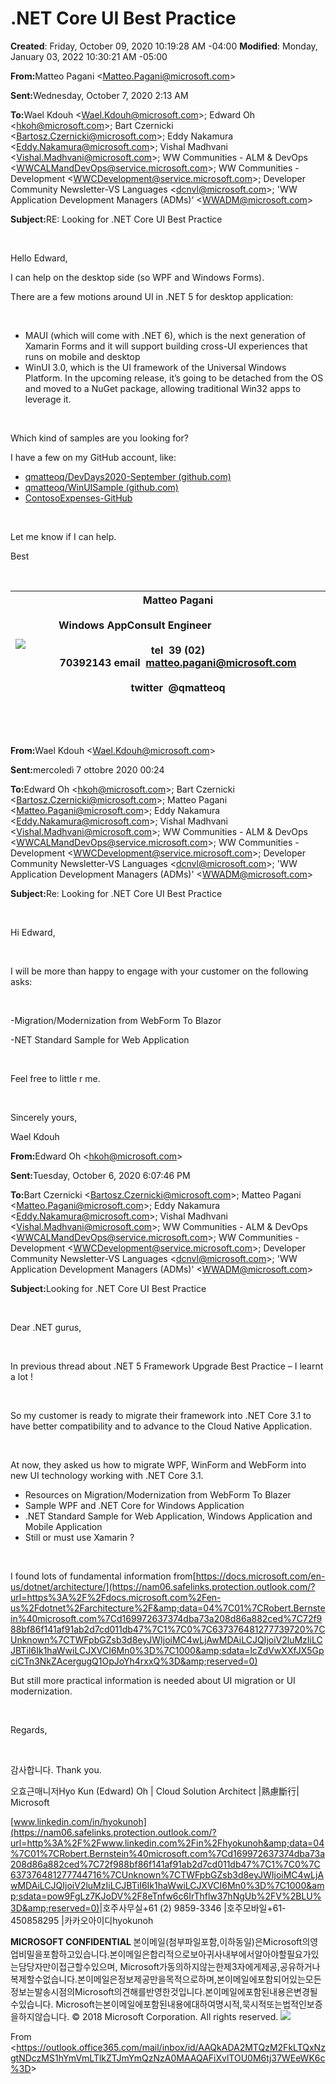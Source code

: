 # .NET Core UI Best Practice

**Created**: Friday, October 09, 2020 10:19:28 AM -04:00
**Modified**: Monday, January 03, 2022 10:30:21 AM -05:00


**<span style="">From:</span>**<span style="">Matteo Pagani &lt;Matteo.Pagani@microsoft.com&gt;</span>

**<span style="">Sent:</span>**<span style="">Wednesday, October 7, 2020 2:13 AM</span>

**<span style="">To:</span>**<span style="">Wael Kdouh &lt;Wael.Kdouh@microsoft.com&gt;; Edward Oh &lt;hkoh@microsoft.com&gt;; Bart Czernicki &lt;Bartosz.Czernicki@microsoft.com&gt;; Eddy Nakamura &lt;Eddy.Nakamura@microsoft.com&gt;; Vishal Madhvani &lt;Vishal.Madhvani@microsoft.com&gt;; WW Communities - ALM &amp; DevOps &lt;WWCALMandDevOps@service.microsoft.com&gt;; WW Communities - Development &lt;WWCDevelopment@service.microsoft.com&gt;; Developer Community Newsletter-VS Languages &lt;dcnvl@microsoft.com&gt;; &#39;WW Application Development Managers (ADMs)&#39; &lt;WWADM@microsoft.com&gt;</span>

**<span style="">Subject:</span>**<span style="">RE: Looking for .NET Core UI Best Practice</span>

<span style="">&#160;</span>

<span style="">Hello Edward,</span>

<span style="">I can help on the desktop side (so WPF and Windows Forms).</span>

<span style="">There are a few motions around UI in .NET 5 for desktop application:</span>

<span style="">&#160;</span>

- <span style="">MAUI (which will come with .NET 6), which is the next generation of Xamarin Forms and it will support building cross-UI experiences that runs on mobile and desktop</span>
- <span style="">WinUI 3.0, which is the UI framework of the Universal Windows Platform. In the upcoming release, it’s going to be detached from the OS and moved to a NuGet package, allowing traditional Win32 apps to leverage it.</span>

<span style="">&#160;</span>

<span style="">Which kind of samples are you looking for?</span>

<span style="">I have a few on my GitHub account, like:</span>

- [qmatteoq/DevDays2020-September (github.com)](https://nam06.safelinks.protection.outlook.com/?url=https%3A%2F%2Fgithub.com%2Fqmatteoq%2FDevDays2020-September&amp;data=04%7C01%7CRobert.Bernstein%40microsoft.com%7Cd169972637374dba73a208d86a882ced%7C72f988bf86f141af91ab2d7cd011db47%7C1%7C0%7C637376481277724745%7CUnknown%7CTWFpbGZsb3d8eyJWIjoiMC4wLjAwMDAiLCJQIjoiV2luMzIiLCJBTiI6Ik1haWwiLCJXVCI6Mn0%3D%7C1000&amp;sdata=7soofIJYGFIiJ3IqV8x9G0MBNKDQF0gmfnAx6A0KtFk%3D&amp;reserved=0)
- [qmatteoq/WinUISample (github.com)](https://nam06.safelinks.protection.outlook.com/?url=https%3A%2F%2Fgithub.com%2Fqmatteoq%2FWinUISample&amp;data=04%7C01%7CRobert.Bernstein%40microsoft.com%7Cd169972637374dba73a208d86a882ced%7C72f988bf86f141af91ab2d7cd011db47%7C1%7C0%7C637376481277729738%7CUnknown%7CTWFpbGZsb3d8eyJWIjoiMC4wLjAwMDAiLCJQIjoiV2luMzIiLCJBTiI6Ik1haWwiLCJXVCI6Mn0%3D%7C1000&amp;sdata=RsDHlIcLmZznAuV9VKNHx2YX3%2FBrF4OG%2BszAeK49DEE%3D&amp;reserved=0)
- [ContosoExpenses-GitHub](https://nam06.safelinks.protection.outlook.com/?url=https%3A%2F%2Fgithub.com%2Fqmatteoq%2FContosoExpenses-GitHub&amp;data=04%7C01%7CRobert.Bernstein%40microsoft.com%7Cd169972637374dba73a208d86a882ced%7C72f988bf86f141af91ab2d7cd011db47%7C1%7C0%7C637376481277734723%7CUnknown%7CTWFpbGZsb3d8eyJWIjoiMC4wLjAwMDAiLCJQIjoiV2luMzIiLCJBTiI6Ik1haWwiLCJXVCI6Mn0%3D%7C1000&amp;sdata=HZ0cT92rFKJPngbH4RPvldge4MgFEfapRnMvlXSzlik%3D&amp;reserved=0)

<span style="">&#160;</span>

<span style="">Let me know if I can help.</span>

<span style="">Best</span>

<span style="">&#160;</span>

| ![](/Attachments/1-40abff1571ac49bf83f080fab8fc339d.png) | <span style="">Matteo Pagani</span><br /><br /><span style="">Windows AppConsult Engineer&#160;&#160;&#160;&#160;&#160;&#160;&#160;&#160;&#160;&#160;&#160;&#160;&#160;&#160;&#160;&#160;&#160;&#160;&#160;&#160;&#160;&#160;&#160;&#160;&#160;&#160;&#160;&#160;&#160;&#160;&#160;&#160;</span><br /><br /><span style="">tel</span><span style="">&#160;&#160;</span><span style="">39 (02) 70392143</span><span style="">&#160;</span><span style="">email</span><span style="">&#160;&#160;</span>matteo.pagani@microsoft.com<br /><br /><span style="">twitter</span><span style="">&#160; @qmatteoq</span> |
| --- | --- |

<span style="">&#160;</span>

<span style="">&#160;</span>

**<span style="">From:</span>**<span style="">Wael Kdouh &lt;Wael.Kdouh@microsoft.com&gt;&#160;</span>

**<span style="">Sent:</span>**<span style="">mercoled&#236; 7 ottobre 2020 00:24</span>

**<span style="">To:</span>**<span style="">Edward Oh &lt;hkoh@microsoft.com&gt;; Bart Czernicki &lt;Bartosz.Czernicki@microsoft.com&gt;; Matteo Pagani &lt;Matteo.Pagani@microsoft.com&gt;; Eddy Nakamura &lt;Eddy.Nakamura@microsoft.com&gt;; Vishal Madhvani &lt;Vishal.Madhvani@microsoft.com&gt;; WW Communities - ALM &amp; DevOps &lt;WWCALMandDevOps@service.microsoft.com&gt;; WW Communities - Development &lt;WWCDevelopment@service.microsoft.com&gt;; Developer Community Newsletter-VS Languages &lt;dcnvl@microsoft.com&gt;; &#39;WW Application Development Managers (ADMs)&#39; &lt;WWADM@microsoft.com&gt;</span>

**<span style="">Subject:</span>**<span style="">Re: Looking for .NET Core UI Best Practice</span>

<span style="">&#160;</span>

<span style="">Hi Edward,</span>

<span style="">&#160;</span>

<span style="">I will be more than happy to engage with your customer on the following asks:</span>

<span style="">&#160;</span>

<span style="">-Migration/Modernization from WebForm To Blazor</span>

<span style="">-NET Standard Sample for Web Application</span>

<span style="">&#160;</span>

<span style="">Feel free to little r me.</span>

<span style="">&#160;</span>

<span style="">Sincerely yours,</span>

<span style="">Wael Kdouh</span>

**<span style="">From:</span>**<span style="">Edward Oh &lt;</span>hkoh@microsoft.com<span style="">&gt;</span>

**<span style="">Sent:</span>**<span style="">Tuesday, October 6, 2020 6:07:46 PM</span>

**<span style="">To:</span>**<span style="">Bart Czernicki &lt;</span>Bartosz.Czernicki@microsoft.com<span style="">&gt;; Matteo Pagani &lt;</span>Matteo.Pagani@microsoft.com<span style="">&gt;; Eddy Nakamura &lt;</span>Eddy.Nakamura@microsoft.com<span style="">&gt;; Vishal Madhvani &lt;</span>Vishal.Madhvani@microsoft.com<span style="">&gt;; WW Communities - ALM &amp; DevOps &lt;</span>WWCALMandDevOps@service.microsoft.com<span style="">&gt;; WW Communities - Development &lt;</span>WWCDevelopment@service.microsoft.com<span style="">&gt;; Developer Community Newsletter-VS Languages &lt;</span>dcnvl@microsoft.com<span style="">&gt;; &#39;WW Application Development Managers (ADMs)&#39; &lt;</span>WWADM@microsoft.com<span style="">&gt;</span>

**<span style="">Subject:</span>**<span style="">Looking for .NET Core UI Best Practice</span>

<span style="">&#160;</span>

<span style="">Dear .NET gurus,</span>

<span style="">&#160;</span>

<span style="">In previous thread about .NET 5 Framework Upgrade Best Practice – I learnt a lot !</span>

<span style="">&#160;</span>

<span style="">So my customer is ready to migrate their framework into .NET Core 3.1 to have better compatibility and to advance to the Cloud Native Application.</span>

<span style="">&#160;</span>

<span style="">At now, they asked us how to migrate WPF, WinForm and WebForm into new UI technology working with .NET Core 3.1.</span>

- <span lang="en-AU"><span style="">Resources on Migration/Modernization from WebForm To Blazer</span></span>
- <span lang="en-AU"><span style="">Sample WPF and .NET Core for Windows Application</span></span>
- <span lang="en-AU"><span style="">.NET Standard Sample for Web Application, Windows Application and Mobile Application</span></span>
- <span lang="en-AU"><span style="">Still or must use Xamarin ?</span></span>

<span style="">&#160;</span>

<span style="">I found lots of fundamental information from</span>[https://docs.microsoft.com/en-us/dotnet/architecture/](https://nam06.safelinks.protection.outlook.com/?url=https%3A%2F%2Fdocs.microsoft.com%2Fen-us%2Fdotnet%2Farchitecture%2F&amp;data=04%7C01%7CRobert.Bernstein%40microsoft.com%7Cd169972637374dba73a208d86a882ced%7C72f988bf86f141af91ab2d7cd011db47%7C1%7C0%7C637376481277739720%7CUnknown%7CTWFpbGZsb3d8eyJWIjoiMC4wLjAwMDAiLCJQIjoiV2luMzIiLCJBTiI6Ik1haWwiLCJXVCI6Mn0%3D%7C1000&amp;sdata=lcZdVwXXfJX5GpciCTn3NkZAcergugQ1OpJoYh4rxxQ%3D&amp;reserved=0)

<span style="">But still more practical information is needed about UI migration or UI modernization.</span>

<span style="">&#160;</span>

<span style="">Regards,</span>

<span style="">&#160;</span>

<span style="">감사합니다</span><span lang="en-AU" style="">. Thank you.</span>

<span style="">오효근매니저</span><span lang="en-AU" style="">Hyo Kun (Edward) Oh | Cloud Solution Architect |</span><span style="background-color:white">熟慮斷行</span><span lang="en-AU" style="">| Microsoft</span>

[www.linkedin.com/in/hyokunoh](https://nam06.safelinks.protection.outlook.com/?url=http%3A%2F%2Fwww.linkedin.com%2Fin%2Fhyokunoh&amp;data=04%7C01%7CRobert.Bernstein%40microsoft.com%7Cd169972637374dba73a208d86a882ced%7C72f988bf86f141af91ab2d7cd011db47%7C1%7C0%7C637376481277744716%7CUnknown%7CTWFpbGZsb3d8eyJWIjoiMC4wLjAwMDAiLCJQIjoiV2luMzIiLCJBTiI6Ik1haWwiLCJXVCI6Mn0%3D%7C1000&amp;sdata=pow9FgLz7KJoDV%2F8eTnfw6c6IrThflw37hNgUb%2FV%2BLU%3D&amp;reserved=0)<span lang="en-AU" style="">|</span><span lang="ko-KR" style="">호주사무실</span><span lang="en-AU" style="">+61 (2) 9859-3346 |</span><span lang="ko-KR" style="">호주모바일</span><span lang="en-AU" style="">+61-450858295 |</span><span lang="ko-KR" style="">카카오아이디</span><span lang="en-AU" style="">hyokunoh</span>

**<span style="">MICROSOFT CONFIDENTIAL&#160;</span>**<span lang="ko-KR" style="">본이메일</span><span style="">(</span><span lang="ko-KR" style="">첨부파일포함</span><span style="">,</span><span lang="ko-KR" style="">이하동일</span><span style="">)</span><span lang="ko-KR" style="">은</span><span style="">Microsoft</span><span lang="ko-KR" style="">의영업비밀을포함하고있습니다</span><span style="">.</span><span lang="ko-KR" style="">본이메일은합리적으로보아귀사내부에서알아야할필요가있는담당자만이접근할수있으며</span><span style="">, Microsoft</span><span lang="ko-KR" style="">가동의하지않는한제</span><span style="">3</span><span lang="ko-KR" style="">자에게제공</span><span style="">,</span><span lang="ko-KR" style="">공유하거나복제할수없습니다</span><span style="">.</span><span lang="ko-KR" style="">본이메일은정보제공만을목적으로하며</span><span style="">,</span><span lang="ko-KR" style="">본이메일에포함되어있는모든정보는발송시점의</span><span style="">Microsoft</span><span lang="ko-KR" style="">의견해를반영한것입니다</span><span style="">.</span><span lang="ko-KR" style="">본이메일에포함된내용은변경될수있습니다</span><span style="">. Microsoft</span><span lang="ko-KR" style="">는본이메일에포함된내용에대하여명시적</span><span style="">,</span><span lang="ko-KR" style="">묵시적또는법적인보증을하지않습니다</span><span style="">. &#169; 2018 Microsoft Corporation. All rights reserved.</span>
![](/Attachments/1-815484899eaf41c4b7898ed275b51a99.png)

From &lt;https://outlook.office365.com/mail/inbox/id/AAQkADA2MTQzM2FkLTQxNzgtNDczMS1hYmVmLTlkZTJmYmQzNzA0MAAQAFiXvlTOU0M6tj37WEeWK6c%3D&gt;